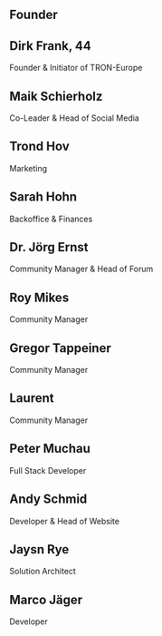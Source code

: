 ## Founder

## Dirk Frank, 44
Founder & Initiator of TRON-Europe

## Maik Schierholz
Co-Leader & Head of Social Media

## Trond Hov
Marketing

## Sarah Hohn
Backoffice & Finances

## Dr. Jörg Ernst
Community Manager & Head of Forum

## Roy Mikes
Community Manager

## Gregor Tappeiner
Community Manager

## Laurent
Community Manager 

## Peter Muchau
Full Stack Developer 

## Andy Schmid
Developer & Head of Website

## Jaysn Rye
Solution Architect

## Marco Jäger
Developer
